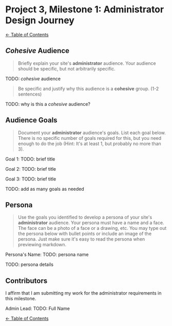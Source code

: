 # Project 3, Milestone 1: **Administrator** Design Journey

[← Table of Contents](../design-journey.md)

## _Cohesive_ Audience
> Briefly explain your site's **administrator** audience.
> Your audience should be specific, but not arbitrarily specific.

TODO: _cohesive_ audience

> Be specific and justify why this audience is a **cohesive** group. (1-2 sentences)

TODO: why is this a _cohesive_ audience?


## Audience Goals
> Document your **administrator** audience's goals.
> List each goal below. There is no specific number of goals required for this, but you need
> enough to do the job (Hint: It's at least 1, but probably no more than 3).

Goal 1: TODO: brief title

Goal 2: TODO: brief title

Goal 3: TODO: brief title

TODO: add as many goals as needed


## Persona
> Use the goals you identified to develop a persona of your site's **administrator** audience.
> Your persona must have a name and a face. The face can be a photo of a face or a drawing, etc.
> You may type out the persona below with bullet points or include an image of the persona.
> Just make sure it's easy to read the persona when previewing markdown.

Persona's Name: TODO: persona name

TODO: persona details


## Contributors

I affirm that I am submitting my work for the administrator requirements in this milestone.

Admin Lead: TODO: Full Name


[← Table of Contents](../design-journey.md)
